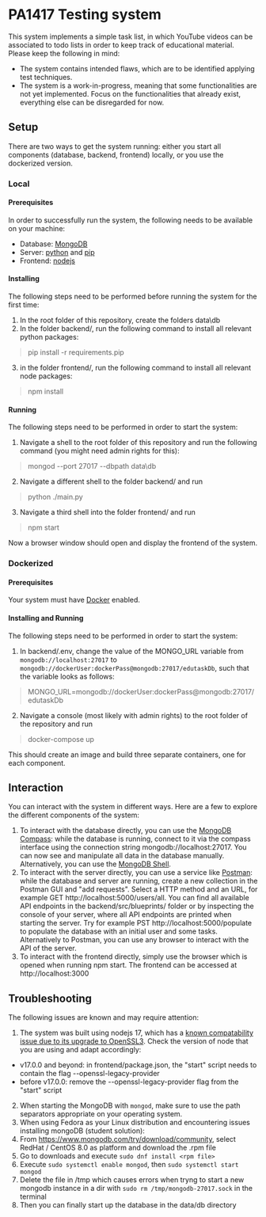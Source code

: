 # PA1417 Testing system

This system implements a simple task list, in which YouTube videos can be associated to todo lists in order to keep track of educational material. Please keep the following in mind:

* The system contains intended flaws, which are to be identified applying test techniques.
* The system is a work-in-progress, meaning that some functionalities are not yet implemented. Focus on the functionalities that already exist, everything else can be disregarded for now.

## Setup

There are two ways to get the system running: either you start all components (database, backend, frontend) locally, or you use the dockerized version.

### Local

#### Prerequisites

In order to successfully run the system, the following needs to be available on your machine:

* Database: [MongoDB](https://www.mongodb.com/try/download/community)
* Server: [python](https://www.python.org/downloads/) and [pip](https://pypi.org/project/pip/)
* Frontend: [nodejs](https://nodejs.org/en/download/)

#### Installing

The following steps need to be performed before running the system for the first time:

1. In the root folder of this repository, create the folders data\db
2. In the folder backend/, run the following command to install all relevant python packages:
> pip install -r requirements.pip
3. in the folder frontend/, run the following command to install all relevant node packages:
> npm install

#### Running

The following steps need to be performed in order to start the system:

1. Navigate a shell to the root folder of this repository and run the following command (you might need admin rights for this):
> mongod --port 27017 --dbpath data\db
2. Navigate a different shell to the folder backend/ and run 
> python ./main.py
3. Navigate a third shell into the folder frontend/ and run
> npm start

Now a browser window should open and display the frontend of the system.

### Dockerized

#### Prerequisites

Your system must have [Docker](https://www.docker.com/get-started/) enabled.

#### Installing and Running

The following steps need to be performed in order to start the system:

1. In backend/.env, change the value of the MONGO_URL variable from `mongodb://localhost:27017` to `mongodb://dockerUser:dockerPass@mongodb:27017/edutaskDb`, such that the variable looks as follows:
> MONGO_URL=mongodb://dockerUser:dockerPass@mongodb:27017/edutaskDb
2. Navigate a console (most likely with admin rights) to the root folder of the repository and run
> docker-compose up

This should create an image and build three separate containers, one for each component.

## Interaction

You can interact with the system in different ways. Here are a few to explore the different components of the system:

1. To interact with the database directly, you can use the [MongoDB Compass](https://www.mongodb.com/try/download/compass): while the database is running, connect to it via the compass interface using the connection string mongodb://localhost:27017. You can now see and manipulate all data in the database manually. Alternatively, you can use the [MongoDB Shell](https://www.mongodb.com/try/download/shell).
2. To interact with the server directly, you can use a service like [Postman](https://www.postman.com/downloads/): while the database and server are running, create a new collection in the Postman GUI and "add requests". Select a HTTP method and an URL, for example GET http://localhost:5000/users/all. You can find all available API endpoints in the backend/src/blueprints/ folder or by inspecting the console of your server, where all API endpoints are printed when starting the server. Try for example PST http://localhost:5000/populate to populate the database with an initial user and some tasks. Alternatively to Postman, you can use any browser to interact with the API of the server.
3. To interact with the frontend directly, simply use the browser which is opened when running npm start. The frontend can be accessed at http://localhost:3000

## Troubleshooting

The following issues are known and may require attention:

1. The system was built using nodejs 17, which has a [known compatability issue due to its upgrade to OpenSSL3](https://github.com/webpack/webpack/issues/14532#issuecomment-947807590). Check the version of node that you are using and adapt accordingly:
  * v17.0.0 and beyond: in frontend/package.json, the "start" script needs to contain the flag --openssl-legacy-provider 
  * before v17.0.0: remove the --openssl-legacy-provider flag from the "start" script
2. When starting the MongoDB with `mongod`, make sure to use the path separators appropriate on your operating system.
3. When using Fedora as your Linux distribution and encountering issues installing mongoDB (student solution): 
  1. From https://www.mongodb.com/try/download/community, select RedHat / CentOS 8.0 as platform and download the .rpm file
  2. Go to downloads and execute `sudo dnf install <rpm file>`
  3. Execute `sudo systemctl enable mongod`, then `sudo systemctl start mongod`
  4. Delete the file in /tmp which causes errors when tryng to start a new mongodb instance in a dir with `sudo rm /tmp/mongodb-27017.sock` in the terminal
  5. Then you can finally start up the database in the data/db directory